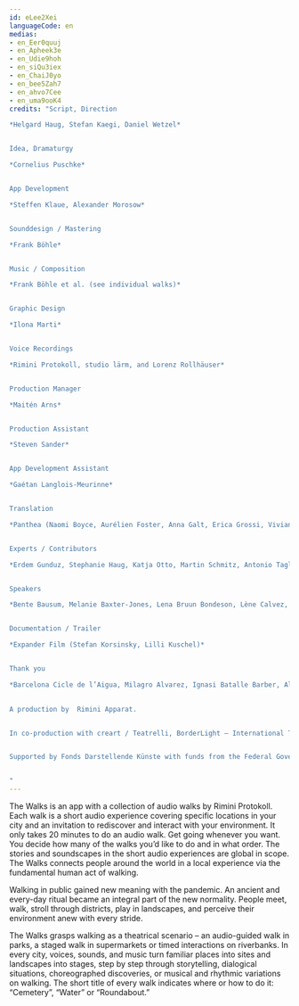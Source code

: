 ```yaml
---
id: eLee2Xei
languageCode: en
medias: 
- en_Eer0quuj
- en_Apheek3e
- en_Udie9hoh
- en_siQu3iex
- en_ChaiJ0yo
- en_bee5Zah7
- en_ahvo7Cee
- en_uma9ooK4
credits: "Script, Direction

*Helgard Haug, Stefan Kaegi, Daniel Wetzel*


Idea, Dramaturgy

*Cornelius Puschke*


App Development

*Steffen Klaue, Alexander Morosow*


Sounddesign / Mastering

*Frank Böhle*


Music / Composition

*Frank Böhle et al. (see individual walks)*


Graphic Design

*Ilona Marti*


Voice Recordings

*Rimini Protokoll, studio lärm, and Lorenz Rollhäuser*


Production Manager

*Maitén Arns*


Production Assistant

*Steven Sander*


App Development Assistant

*Gaétan Langlois-Meurinne*


Translation

*Panthea (Naomi Boyce, Aurélien Foster, Anna Galt, Erica Grossi, Vivian Ia, Adrien Leroux, Lianna Mark, Samuel Petit, Yanik Riedo, Lorenzo de Sabbata)*


Experts / Contributors

*Erdem Gunduz, Stephanie Haug, Katja Otto, Martin Schmitz, Antonio Tagliarini*


Speakers

*Bente Bausum, Melanie Baxter-Jones, Lena Bruun Bondeson, Lène Calvez, Maimouna Coulibaly, Louisa Devins, Margot Gödros, Melissa Holroyd, Christiane Hommelsheim, Stéphane Hugel, Timur Isik, Mmakgosi Kgabi, Lara Körte, Koffi Kra, Alexandra Lauck, Max Lechat, Joshua Lerner, Steve Mekoudja, Lara-Sophie Milagro, Kamran Sorusch, Antonio Tagliarini, Lucie Zelger*


Documentation / Trailer

*Expander Film (Stefan Korsinsky, Lilli Kuschel)*


Thank you

*Barcelona Cicle de l’Aigua, Milagro Alvarez, Ignasi Batalle Barber, Aljoscha Begrich, Andreas Fischbach, Jannis Grimm (Institute for the Study of Protest and Social Movements), Ant Hampton, Lilli Kuschel, Jan Meuel, Barbara Morgenstern, Ricardo Sarmiento, Hilla Steiner, Enric Tello, Valentin Wetzel, SA, Gustavo Ramon Wilhelmi*

 
A production by  Rimini Apparat.


In co-production with creart / Teatrelli, BorderLight – International Theatre + Fringe Festival Cleveland, European Forum Alpbach, Fondazione Armonie d’Arte, HAU – Hebbel am Ufer, Hellerau – European Centre for the Arts, International Summer Festival Kampnagel, Zona K, Festival PERSPECTIVES.


Supported by Fonds Darstellende Künste with funds from the Federal Government Commissioner for Culture and the Media and the Senate Department for Culture and Europe.


"
---
```

The Walks is an app with a collection of audio walks by Rimini Protokoll. Each walk is a short audio experience covering specific locations in your city and an invitation to rediscover and interact with your environment. 
It only takes 20 minutes to do an audio walk. Get going whenever you want. You decide how many of the walks you’d like to do and in what order.
The stories and soundscapes in the short audio experiences are global in scope. The Walks connects people around the world in a local experience via the fundamental human act of walking.

Walking in public gained new meaning with the pandemic. An ancient and every-day ritual became an integral part of the new normality. People meet, walk, stroll through districts, play in landscapes, and perceive their environment anew with every stride.

The Walks grasps walking as a theatrical scenario – an audio-guided walk in parks, a staged walk in supermarkets or timed interactions on riverbanks. In every city, voices, sounds, and music turn familiar places into sites and landscapes into stages, step by step through storytelling, dialogical situations, choreographed discoveries, or musical and rhythmic variations on walking. The short title of every walk indicates where or how to do it: “Cemetery”, “Water” or “Roundabout.”

